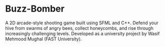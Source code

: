 # Buzz-Bomber
A 2D arcade-style shooting game built using SFML and C++. Defend your hive from swarms of angry bees, collect honeycombs, and rise through increasingly challenging levels. Developed as a university project by Wasif Mehmood Mughal (FAST University).
